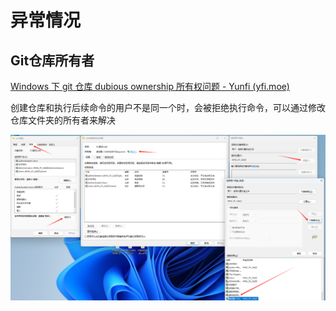 # 异常情况

## Git仓库所有者

[Windows 下 git 仓库 dubious ownership 所有权问题 - Yunfi (yfi.moe)](https://yfi.moe/post/local-git-dubious-ownership/)

创建仓库和执行后续命令的用户不是同一个时，会被拒绝执行命令，可以通过修改仓库文件夹的所有者来解决

![1727083408960](https://raw.githubusercontent.com/GIT-GAZZ/typora-cloud-image/master/image/1727083408960-14c3f35d7775551e86bec187fc308c3c.jpg)

